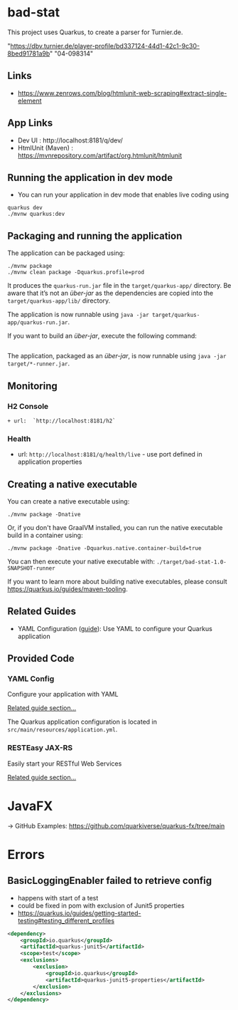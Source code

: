 # bad-stat

This project uses Quarkus, to create a parser for Turnier.de. 

"https://dbv.turnier.de/player-profile/bd337124-44d1-42c1-9c30-8bed91781a9b"
"04-098314"

## Links
 + https://www.zenrows.com/blog/htmlunit-web-scraping#extract-single-element

## App Links
 + Dev UI : http://localhost:8181/q/dev/
 + HtmlUnit (Maven) : https://mvnrepository.com/artifact/org.htmlunit/htmlunit 

## Running the application in dev mode
+ You can run your application in dev mode that enables live coding using

```shell script
quarkus dev
./mvnw quarkus:dev
```

## Packaging and running the application

The application can be packaged using:

```shell script
./mvnw package
./mvnw clean package -Dquarkus.profile=prod
```

It produces the `quarkus-run.jar` file in the `target/quarkus-app/` directory.
Be aware that it’s not an _über-jar_ as the dependencies are copied into the `target/quarkus-app/lib/` directory.

The application is now runnable using `java -jar target/quarkus-app/quarkus-run.jar`.

If you want to build an _über-jar_, execute the following command:

```shell script

```

The application, packaged as an _über-jar_, is now runnable using `java -jar target/*-runner.jar`.


## Monitoring
### H2 Console
    + url:  `http://localhost:8181/h2` 

### Health 
+ url: `http://localhost:8181/q/health/live` - use port defined in application properties










## Creating a native executable

You can create a native executable using:

```shell script
./mvnw package -Dnative
```

Or, if you don't have GraalVM installed, you can run the native executable build in a container using:

```shell script
./mvnw package -Dnative -Dquarkus.native.container-build=true
```

You can then execute your native executable with: `./target/bad-stat-1.0-SNAPSHOT-runner`

If you want to learn more about building native executables, please consult <https://quarkus.io/guides/maven-tooling>.

## Related Guides

- YAML Configuration ([guide](https://quarkus.io/guides/config-yaml)): Use YAML to configure your Quarkus application

## Provided Code

### YAML Config

Configure your application with YAML

[Related guide section...](https://quarkus.io/guides/config-reference#configuration-examples)

The Quarkus application configuration is located in `src/main/resources/application.yml`.

### RESTEasy JAX-RS

Easily start your RESTful Web Services

[Related guide section...](https://quarkus.io/guides/getting-started#the-jax-rs-resources)

# JavaFX
-> GitHub Examples: https://github.com/quarkiverse/quarkus-fx/tree/main

# Errors

## BasicLoggingEnabler failed to retrieve config
+ happens with start of a test
+ could be fixed in pom with exclusion of Junit5 properties
+ https://quarkus.io/guides/getting-started-testing#testing_different_profiles

````xml
<dependency>
    <groupId>io.quarkus</groupId>
    <artifactId>quarkus-junit5</artifactId>
    <scope>test</scope>
    <exclusions>
        <exclusion>
            <groupId>io.quarkus</groupId>
            <artifactId>quarkus-junit5-properties</artifactId>
        </exclusion>
    </exclusions>
</dependency>
````
